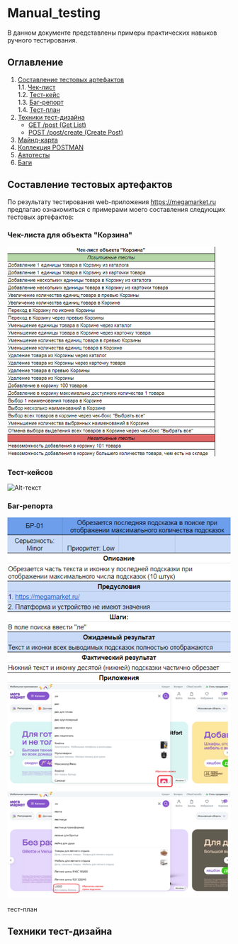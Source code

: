 # Manual_testing

В данном документе представлены примеры практических навыков ручного тестирования.

## Оглавление
1. [Составление тестовых артефактов]()   
   1.1. [Чек-лист]()     
   1.2. [Тест-кейс]()   
   1.3. [Баг-репорт]()   
   1.4. [Тест-план]()   
3. [Техники тест-дизайна]()
   - [GET /post (Get List)](#get-post-get-list)
   - [POST /post/create (Create Post)](#post-postcreate-create-post)
4. [Майнд-карта](#майнд-карта)
5. [Коллекция POSTMAN](#коллекция-postman)
6. [Автотесты](#автотесты)
7. [Баги](#баги)
   
## Составление тестовых артефактов

По результату тестирования web-приложения https://megamarket.ru предлагаю ознакомиться с примерами моего составления следующих тестовых артефактов:

### Чек-листа для объекта "Корзина"

![Alt-текст](https://github.com/anisimova-an-an/Manual_testing/blob/main/чек-лист.png "Чек-лист")

### Тест-кейсов

![Alt-текст](https://github.com/anisimova-an-an/Manual_testing/blob/main/тк.png "ТК")

### Баг-репорта

![Alt-текст](https://github.com/anisimova-an-an/Manual_testing/blob/main/бр.png "БР")
![Alt-текст](https://github.com/anisimova-an-an/Manual_testing/blob/main/прил1.png "БР")![Alt-текст](https://github.com/anisimova-an-an/Manual_testing/blob/main/прил2.png "БР")

тест-план

## Техники тест-дизайна
